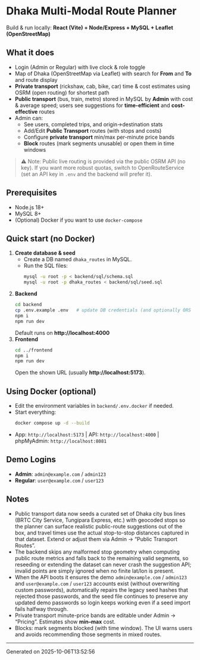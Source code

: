 # Dhaka Multi-Modal Route Planner
Build & run locally: **React (Vite) + Node/Express + MySQL + Leaflet (OpenStreetMap)**

## What it does
- Login (Admin or Regular) with live clock & role toggle
- Map of Dhaka (OpenStreetMap via Leaflet) with search for **From** and **To** and route display
- **Private transport** (rickshaw, cab, bike, car) time & cost estimates using OSRM (open routing) for shortest path
- **Public transport** (bus, train, metro) stored in MySQL by **Admin** with cost & average speed; users see suggestions for **time-efficient** and **cost-effective** routes
- Admin can:
  - See users, completed trips, and origin→destination stats
  - Add/Edit **Public Transport** routes (with stops and costs)
  - Configure **private transport** min/max per-minute price bands
  - **Block** routes (mark segments unusable) or open them in time windows

> ⚠️ Note: Public live routing is provided via the public OSRM API (no key). If you want more robust quotas, switch to OpenRouteService (set an API key in `.env` and the backend will prefer it).

## Prerequisites
- Node.js 18+
- MySQL 8+
- (Optional) Docker if you want to use `docker-compose`

## Quick start (no Docker)
1. **Create database & seed**
   - Create a DB named `dhaka_routes` in MySQL.
   - Run the SQL files:
     ```bash
     mysql -u root -p < backend/sql/schema.sql
     mysql -u root -p dhaka_routes < backend/sql/seed.sql
     ```
2. **Backend**
   ```bash
   cd backend
   cp .env.example .env   # update DB credentials (and optionally ORS key)
   npm i
   npm run dev
   ```
   Default runs on **http://localhost:4000**
3. **Frontend**
   ```bash
   cd ../frontend
   npm i
   npm run dev
   ```
   Open the shown URL (usually **http://localhost:5173**).

## Using Docker (optional)
- Edit the environment variables in `backend/.env.docker` if needed.
- Start everything:
  ```bash
  docker compose up -d --build
  ```
- App: `http://localhost:5173` | API: `http://localhost:4000` | phpMyAdmin: `http://localhost:8081`

## Demo Logins
- **Admin**: `admin@example.com` / `admin123`
- **Regular**: `user@example.com` / `user123`

## Notes
- Public transport data now seeds a curated set of Dhaka city bus lines (BRTC City Service, Tungipara Express, etc.) with geocoded stops so the planner can surface realistic public-route suggestions out of the box, and travel times use the actual stop-to-stop distances captured in that dataset. Extend or adjust them via Admin → “Public Transport Routes”.
- The backend skips any malformed stop geometry when computing public route metrics and falls back to the remaining valid segments, so reseeding or extending the dataset can never crash the suggestion API; invalid points are simply ignored when no finite lat/lon is present.
- When the API boots it ensures the demo `admin@example.com` / `admin123` and `user@example.com` / `user123` accounts exist (without overwriting custom passwords), automatically repairs the legacy seed hashes that rejected those passwords, and the seed file continues to preserve any updated demo passwords so login keeps working even if a seed import fails halfway through.
- Private transport minute-price bands are editable under Admin → “Pricing”. Estimates show **min–max** cost.
- Blocks: mark segments blocked (with time window). The UI warns users and avoids recommending those segments in mixed routes.

---
Generated on 2025-10-06T13:52:56
